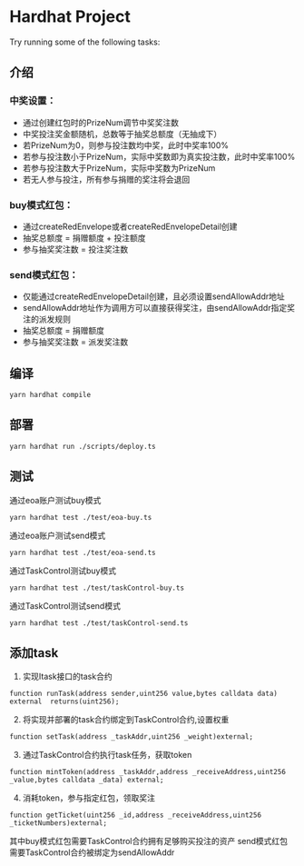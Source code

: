 # Hardhat Project


Try running some of the following tasks:

## 介绍
### 中奖设置：
 + 通过创建红包时的PrizeNum调节中奖奖注数
 + 中奖投注奖金额随机，总数等于抽奖总额度（无抽成下）
 + 若PrizeNum为0，则参与投注数均中奖，此时中奖率100%
 + 若参与投注数小于PrizeNum，实际中奖数即为真实投注数，此时中奖率100%
 + 若参与投注数大于PrizeNum，实际中奖数为PrizeNum
 + 若无人参与投注，所有参与捐赠的奖注将会退回
  
### buy模式红包：
 + 通过createRedEnvelope或者createRedEnvelopeDetail创建
 + 抽奖总额度 = 捐赠额度 + 投注额度
 + 参与抽奖奖注数 = 投注奖注数

### send模式红包：
 + 仅能通过createRedEnvelopeDetail创建，且必须设置sendAllowAddr地址
 + sendAllowAddr地址作为调用方可以直接获得奖注，由sendAllowAddr指定奖注的派发规则
 + 抽奖总额度 = 捐赠额度
 + 参与抽奖奖注数 = 派发奖注数
  


## 编译
```shell
yarn hardhat compile
```

## 部署
```shell
yarn hardhat run ./scripts/deploy.ts
```

## 测试
通过eoa账户测试buy模式
```shell
yarn hardhat test ./test/eoa-buy.ts
```

通过eoa账户测试send模式
```shell
yarn hardhat test ./test/eoa-send.ts
```

通过TaskControl测试buy模式
```shell
yarn hardhat test ./test/taskControl-buy.ts
```

通过TaskControl测试send模式
```shell
yarn hardhat test ./test/taskControl-send.ts
```

## 添加task
1. 实现Itask接口的task合约
```
function runTask(address sender,uint256 value,bytes calldata data) external  returns(uint256);
```

2. 将实现并部署的task合约绑定到TaskControl合约,设置权重
```
function setTask(address _taskAddr,uint256 _weight)external;
```

3. 通过TaskControl合约执行task任务，获取token
```
function mintToken(address _taskAddr,address _receiveAddress,uint256 _value,bytes calldata _data) external;
```

4. 消耗token，参与指定红包，领取奖注
```
function getTicket(uint256 _id,address _receiveAddress,uint256 _ticketNumbers)external;
```

其中buy模式红包需要TaskControl合约拥有足够购买投注的资产
send模式红包需要TaskControl合约被绑定为sendAllowAddr

